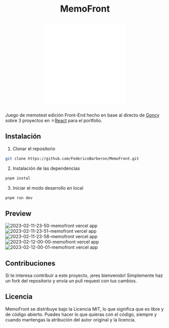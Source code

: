 <h1 align='center'>
  <p>MemoFront</p>
  <a href='https://memofront.vercel.app' target='_blank'>
    <img src='./src/assets/memofront.svg' alt='MemoFront Logo' />
  </a>
</h1>

Juego de memotest edición Front-End hecho en base al directo de [Goncy](https://twitch.tv/goncypozzo) sobre 3 proyectos en ⚛[React](https://reactjs.corg) para el portfolio.

## Instalación
1. Clonar el repositorio
```sh
git clone https://github.com/FedericoBarberon/MemoFront.git
```
2. Instalación de las dependencias
```sh
pnpm instal
```
3. Iniciar el modo desarrollo en local
```sh
pnpm run dev
```

## Preview
![2023-02-11-23-50-memofront vercel app](https://user-images.githubusercontent.com/66987826/218290811-ac99b23c-7a78-418c-b40f-4da961abe13d.png)
![2023-02-11-23-51-memofront vercel app](https://user-images.githubusercontent.com/66987826/218290819-eb14c8d7-5962-4857-bfce-bd20b933da56.png)
![2023-02-11-23-58-memofront vercel app](https://user-images.githubusercontent.com/66987826/218290867-67049f33-accf-4c8e-935e-7cf53d6ee1d2.png)
![2023-02-12-00-00-memofront vercel app](https://user-images.githubusercontent.com/66987826/218290831-6551a39c-c77c-4391-aee6-80e0ec516d42.png)
![2023-02-12-00-01-memofront vercel app](https://user-images.githubusercontent.com/66987826/218290836-784f9cbc-2e64-4760-bc8f-f29aede20b14.png)

## Contribuciones
Si te interesa contribuir a este proyecto, ¡eres bienvenido! Simplemente haz un fork del repositorio y envía un pull request con tus cambios.

## Licencia
MemoFront se distribuye bajo la Licencia MIT, lo que significa que es libre y de código abierto. Puedes hacer lo que quieras con el código, siempre y cuando mantengas la atribución del autor original y la licencia.

